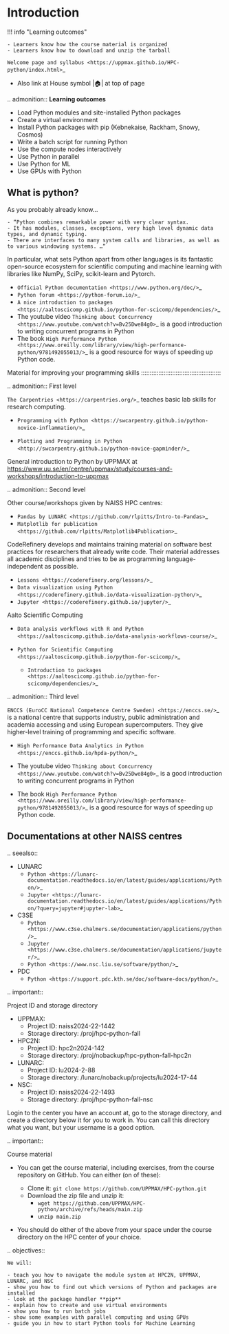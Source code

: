 # Introduction

!!! info "Learning outcomes"

    - Learners know how the course material is organized
    - Learners know how to download and unzip the tarball

<!-- below is still RST -->

`Welcome page and syllabus <https://uppmax.github.io/HPC-python/index.html>`_
   - Also link at House symbol |:house:| at top of page 

.. admonition:: **Learning outcomes**
   
   - Load Python modules and site-installed Python packages
   - Create a virtual environment
   - Install Python packages with pip (Kebnekaise, Rackham, Snowy, Cosmos)
   - Write a batch script for running Python
   - Use the compute nodes interactively
   - Use Python in parallel
   - Use Python for ML
   - Use GPUs with Python
   

What is python?
---------------

As you probably already know…
    
    - “Python combines remarkable power with very clear syntax.
    - It has modules, classes, exceptions, very high level dynamic data types, and dynamic typing. 
    - There are interfaces to many system calls and libraries, as well as to various windowing systems. …“

In particular, what sets Python apart from other languages is its fantastic
open-source ecosystem for scientific computing and machine learning with
libraries like NumPy, SciPy, scikit-learn and Pytorch.

- `Official Python documentation <https://www.python.org/doc/>`_ 
- `Python forum <https://python-forum.io/>`_
- `A nice introduction to packages <https://aaltoscicomp.github.io/python-for-scicomp/dependencies/>`_
- The youtube video `Thinking about Concurrency <https://www.youtube.com/watch?v=Bv25Dwe84g0>`_ is a good introduction to writing concurrent programs in Python
- The book `High Performance Python <https://www.oreilly.com/library/view/high-performance-python/9781492055013/>`_ is a good resource for ways of speeding up Python code.
    
Material for improving your programming skills
::::::::::::::::::::::::::::::::::::::::::::::

.. admonition:: First level

   `The Carpentries <https://carpentries.org/>`_  teaches basic lab skills for research computing.

   - `Programming with Python <https://swcarpentry.github.io/python-novice-inflammation/>`_ 

   - `Plotting and Programming in Python <http://swcarpentry.github.io/python-novice-gapminder/>`_ 

   General introduction to Python by UPPMAX at https://www.uu.se/en/centre/uppmax/study/courses-and-workshops/introduction-to-uppmax


.. admonition:: Second level

   Other course/workshops given by NAISS HPC centres:

   - `Pandas by LUNARC <https://github.com/rlpitts/Intro-to-Pandas>`_
   - `Matplotlib for publication <https://github.com/rlpitts/Matplotlib4Publication>`_


   CodeRefinery develops and maintains training material on software best practices for researchers that already write code. Their material addresses all academic disciplines and tries to be as programming language-independent as possible. 

   - `Lessons <https://coderefinery.org/lessons/>`_ 
   - `Data visualization using Python <https://coderefinery.github.io/data-visualization-python/>`_
   - `Jupyter <https://coderefinery.github.io/jupyter/>`_

   Aalto Scientific Computing

   - `Data analysis workflows with R and Python <https://aaltoscicomp.github.io/data-analysis-workflows-course/>`_

   - `Python for Scientific Computing <https://aaltoscicomp.github.io/python-for-scicomp/>`_

      - `Introduction to packages <https://aaltoscicomp.github.io/python-for-scicomp/dependencies/>`_


.. admonition:: Third level

   `ENCCS (EuroCC National Competence Centre Sweden) <https://enccs.se/>`_ is a national centre that supports industry, public administration and academia accessing and using European supercomputers. They give higher-level training of programming and specific software.

   - `High Performance Data Analytics in Python <https://enccs.github.io/hpda-python/>`_

   - The youtube video `Thinking about Concurrency <https://www.youtube.com/watch?v=Bv25Dwe84g0>`_ is a good introduction to writing concurrent programs in Python 

   - The book `High Performance Python <https://www.oreilly.com/library/view/high-performance-python/9781492055013/>`_ is a good resource for ways of speeding up Python code.
    
Documentations at other NAISS centres
-------------------------------------

.. seealso::

   - LUNARC
      - `Python <https://lunarc-documentation.readthedocs.io/en/latest/guides/applications/Python/>`_
      - `Jupyter <https://lunarc-documentation.readthedocs.io/en/latest/guides/applications/Python/?query=jupyter#jupyter-lab>`_
   - C3SE
      - `Python <https://www.c3se.chalmers.se/documentation/applications/python/>`_
      - `Jupyter <https://www.c3se.chalmers.se/documentation/applications/jupyter/>`_
      - `Python <https://www.nsc.liu.se/software/python/>`_
   - PDC
      - `Python <https://support.pdc.kth.se/doc/software-docs/python/>`_

.. important::

   Project ID and storage directory 

   - UPPMAX: 
       - Project ID: naiss2024-22-1442
       - Storage directory: /proj/hpc-python-fall  
   - HPC2N: 
       - Project ID: hpc2n2024-142
       - Storage directory: /proj/nobackup/hpc-python-fall-hpc2n
   - LUNARC: 
       - Project ID: lu2024-2-88
       - Storage directory: /lunarc/nobackup/projects/lu2024-17-44  
   - NSC: 
       - Project ID: naiss2024-22-1493
       - Storage directory: /proj/hpc-python-fall-nsc  

   Login to the center you have an account at, go to the storage directory, and create a directory below it for you to work in. You can call this directory what you want, but your username is a good option. 

.. important::

   Course material 

   - You can get the course material, including exercises, from the course repository on GitHub. You can either (on of these): 
       - Clone it: ``git clone https://github.com/UPPMAX/HPC-python.git``
       - Download the zip file and unzip it: 
           - ``wget https://github.com/UPPMAX/HPC-python/archive/refs/heads/main.zip``  
           - ``unzip main.zip``

   - You should do either of the above from your space under the course directory on the HPC center of your choice. 

.. objectives:: 

    We will:
    
    - teach you how to navigate the module system at HPC2N, UPPMAX, LUNARC, and NSC
    - show you how to find out which versions of Python and packages are installed
    - look at the package handler **pip**
    - explain how to create and use virtual environments
    - show you how to run batch jobs 
    - show some examples with parallel computing and using GPUs
    - guide you in how to start Python tools for Machine Learning
 
